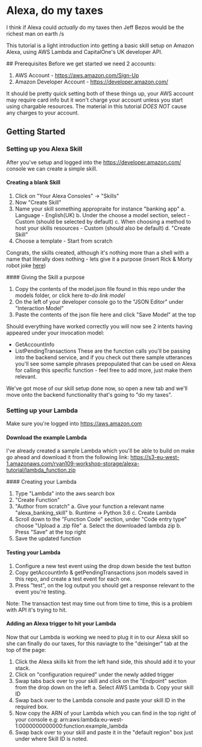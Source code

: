 # Alexa, do my taxes

I think if Alexa could _actually_ do my taxes then Jeff Bezos would be the richest man on earth /s

This tutorial is a light introduction into getting a basic skill setup on Amazon Alexa, using AWS Lambda and CapitalOne's UK developer API.

## Prerequisites
Before we get started we need 2 accounts:
1. AWS Account - https://aws.amazon.com/Sign-Up‎
2. Amazon Developer Account - https://developer.amazon.com/

It should be pretty quick setting both of these things up, your AWS account may require card info but it won't charge your account unless you start using chargable resources. The material in this tutorial *DOES NOT* cause any charges to your account.

## Getting Started

### Setting up you Alexa Skill

After you've setup and logged into the https://developer.amazon.com/ console we can create a simple skill.

#### Creating a blank Skill
1. Click on "Your Alexa Consoles" -> "Skills"
2. Now "Create Skill"
3. Name your skill something appropraite for instance "banking app"
	a. Language - English(UK)
	b. Under the choose a model section, select - Custom (should be selected by default)
	c. When choosing a method to host your skills resources - Custom (should also be default)
	d. "Create Skill"
4. Choose a template - Start from scratch

Congrats, the skills created, although it's nothing more than a shell with a name that literally does nothing - lets give it a purpose (insert Rick & Morty robot joke [here](https://www.youtube.com/watch?v=X7HmltUWXgs))

#### Giving the Skill a purpose
1. Copy the contents of the model.json file found in this repo under the models folder, or click here *to-do link model*
2. On the left of your developer console go to the "JSON Editor" under "Interaction Model"
3. Paste the contents of the json file here and click "Save Model" at the top

Should everything have worked correctly you will now see 2 intents having appeared under your invocation model:
- GetAccountInfo
- ListPendingTransactions
These are the function calls you'll be passing into the backend service, and if you check out there sample utterances you'll see some sample phrases prepopulated that can be used on Alexa for calling this specific function - feel free to add more, just make them relevant.

We've got mose of our skill setup done now, so open a new tab and we'll move onto the backend functionality that's going to "do my taxes".

### Setting up your Lambda

Make sure you're logged into https://aws.amazon.com

#### Download the example Lambda
I've already created a sample Lambda which you'll be able to build on make go ahead and download it from the following link:
https://s3-eu-west-1.amazonaws.com/ryan109-workshop-storage/alexa-tutorial/lambda_function.zip

#### Creating your Lambda
1. Type "Lambda" into the aws search box
2. "Create Function"
3. "Author from scratch"
	a. Give your function a relevant name "alexa_banking_skill"
	b. Runtime -> Python 3.6
	c. Create Lambda
4. Scroll down to the "Function Code" section, under "Code entry type" choose "Upload a .zip file"
	a. Select the downloaded lambda zip
	b. Press "Save" at the top right
5. Save the updated function

#### Testing your Lambda
1. Configure a new test event using the drop down beside the test button
2. Copy getAccountInfo & getPendingTransactions json models saved in this repo, and create a test event for each one.
3. Press "test", on the log output you should get a response relevant to the event you're testing.

Note: The transaction test may time out from time to time, this is a problem with API it's trying to hit.

#### Adding an Alexa trigger to hit your Lambda
Now that our Lambda is working we need to plug it in to our Alexa skill so she can finally do our taxes, for this naviagte to the "deisinger" tab at the top of the page:
1. Click the Alexa skills kit from the left hand side, this should add it to your stack.
2. Click on "configuration required" under the newly added trigger
3. Swap tabs back over to your skill and click on the "Endpoint" section from the drop down on the left
	a. Select AWS Lambda
	b. Copy your skill ID
4. Swap back over to the Lambda console and paste your skill ID in the required box.
5. Now copy the ARN of your Lambda which you can find in the top right of your console e.g: arn:aws:lambda:eu-west-1:0000000000000:function:example_lambda
6. Swap back over to your skill and paste it in the "default region" box just under where Skill ID is noted.